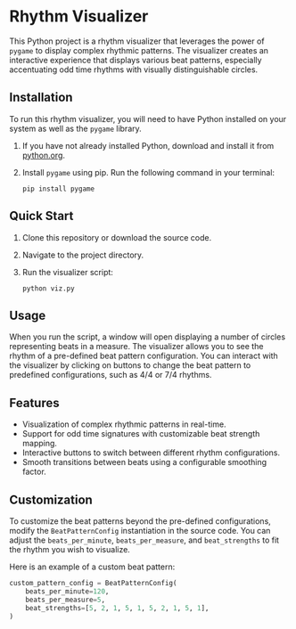 # Rhythm Visualizer

This Python project is a rhythm visualizer that leverages the power of `pygame` to display complex rhythmic patterns. The visualizer creates an interactive experience that displays various beat patterns, especially accentuating odd time rhythms with visually distinguishable circles.

## Installation

To run this rhythm visualizer, you will need to have Python installed on your system as well as the `pygame` library.

1. If you have not already installed Python, download and install it from [python.org](https://www.python.org/downloads/).

2. Install `pygame` using pip. Run the following command in your terminal:

    ```
    pip install pygame
    ```

## Quick Start

1. Clone this repository or download the source code.
2. Navigate to the project directory.
3. Run the visualizer script:

    ```
    python viz.py
    ```

## Usage

When you run the script, a window will open displaying a number of circles representing beats in a measure. The visualizer allows you to see the rhythm of a pre-defined beat pattern configuration. You can interact with the visualizer by clicking on buttons to change the beat pattern to predefined configurations, such as 4/4 or 7/4 rhythms.

## Features

- Visualization of complex rhythmic patterns in real-time.
- Support for odd time signatures with customizable beat strength mapping.
- Interactive buttons to switch between different rhythm configurations.
- Smooth transitions between beats using a configurable smoothing factor.

## Customization

To customize the beat patterns beyond the pre-defined configurations, modify the `BeatPatternConfig` instantiation in the source code. You can adjust the `beats_per_minute`, `beats_per_measure`, and `beat_strengths` to fit the rhythm you wish to visualize.

Here is an example of a custom beat pattern:

```python
custom_pattern_config = BeatPatternConfig(
    beats_per_minute=120,
    beats_per_measure=5,
    beat_strengths=[5, 2, 1, 5, 1, 5, 2, 1, 5, 1],
)